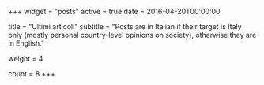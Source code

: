 +++
widget = "posts"
active = true
date = 2016-04-20T00:00:00

title = "Ultimi articoli"
subtitle = "Posts are in Italian if their target is Italy only (mostly personal country-level opinions on society), otherwise they are in English."

weight = 4


count = 8
+++
